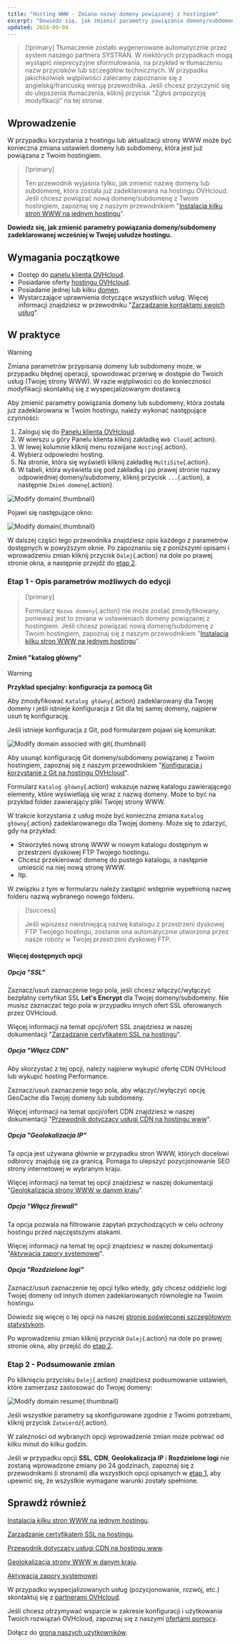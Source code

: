 ```yaml
---
title: "Hosting WWW - Zmiana nazwy domeny powiązanej z hostingiem"
excerpt: "Dowiedz się, jak zmienić parametry powiązania domeny/subdomeny zadeklarowanej wcześniej w Twojej usłudze hostingu"
updated: 2024-09-04
---
```


> [!primary]
> Tłumaczenie zostało wygenerowane automatycznie przez system naszego partnera SYSTRAN. W niektórych przypadkach mogą wystąpić nieprecyzyjne sformułowania, na przykład w tłumaczeniu nazw przycisków lub szczegółów technicznych. W przypadku jakichkolwiek wątpliwości zalecamy zapoznanie się z angielską/francuską wersją przewodnika. Jeśli chcesz przyczynić się do ulepszenia tłumaczenia, kliknij przycisk "Zgłoś propozycję modyfikacji" na tej stronie.
>

## Wprowadzenie

W przypadku korzystania z hostingu lub aktualizacji strony WWW może być konieczna zmiana ustawień domeny lub subdomeny, która jest już powiązana z Twoim hostingiem.

> [!primary]
>
> Ten przewodnik wyjaśnia tylko, jak zmienić nazwę domeny lub subdomenę, która została już zadeklarowana na hostingu OVHcloud. Jeśli chcesz powiązać nową domenę/subdomenę z Twoim hostingiem, zapoznaj się z naszym przewodnikiem "[Instalacja kilku stron WWW na jednym hostingu](/pages/web_cloud/web_hosting/multisites_configure_multisite)".
>

**Dowiedz się, jak zmienić parametry powiązania domeny/subdomeny zadeklarowanej wcześniej w Twojej usłudze hostingu.**

## Wymagania początkowe

- Dostęp do [panelu klienta OVHcloud](/links/manager).
- Posiadanie oferty [hostingu OVHcloud](/links/web/hosting).
- Posiadanie jednej lub kilku [domen](/links/web/domains).
- Wystarczające uprawnienia dotyczące wszystkich usług. Więcej informacji znajdziesz w przewodniku "[Zarządzanie kontaktami swoich usług](/pages/account_and_service_management/account_information/managing_contacts)".

## W praktyce

> [!warning]
>
> Zmiana parametrów przypisania domeny lub subdomeny może, w przypadku błędnej operacji, spowodować przerwę w dostępie do Twoich usług (Twojej strony WWW). W razie wątpliwości co do konieczności modyfikacji skontaktuj się z wyspecjalizowanym dostawcą
>

Aby zmienić parametry powiązania domeny lub subdomeny, która została już zadeklarowana w Twoim hostingu, należy wykonać następujące czynności:

1. Zaloguj się do [Panelu klienta OVHcloud](/links/manager).
2. W wierszu u góry Panelu klienta kliknij zakładkę `Web Cloud`{.action}.
3. W lewej kolumnie kliknij menu rozwijane `Hosting`{.action}.
4. Wybierz odpowiedni hosting.
5. Na stronie, która się wyświetli kliknij zakładkę `MultiSite`{.action}.
6. W tabeli, która wyświetla się pod zakładką i po prawej stronie nazwy odpowiedniej domeny/subdomeny, kliknij przycisk `...`{.action}, a następnie `Zmień domenę`{.action}.

![Modify domain](/pages/assets/screens/control_panel/product-selection/web-cloud/web-hosting/multisite/modify-domain-2.png){.thumbnail}

Pojawi się następujące okno:

![Modify domain](/pages/assets/screens/control_panel/product-selection/web-cloud/web-hosting/multisite/modify-a-domain-step-1-all-disabled.png){.thumbnail}

W dalszej części tego przewodnika znajdziesz opis każdego z parametrów dostępnych w powyższym oknie. Po zapoznaniu się z poniższymi opisami i wprowadzeniu zmian kliknij przycisk `Dalej`{.action} na dole po prawej stronie okna, a następnie przejdź do [etap 2](#step2).

### Etap 1 - Opis parametrów możliwych do edycji <a name="step1"></a>

> [!primary]
>
> Formularz `Nazwa domeny`{.action} nie może zostać zmodyfikowany, ponieważ jest to zmiana w ustawieniach domeny powiązanej z hostingiem. Jeśli chcesz powiązać nową domenę/subdomenę z Twoim hostingiem, zapoznaj się z naszym przewodnikiem "[Instalacja kilku stron WWW na jednym hostingu](/pages/web_cloud/web_hosting/multisites_configure_multisite)".
>

#### Zmień "katalog główny"

> [!warning]
> **Przykład specjalny: konfiguracja za pomocą Git**
>
> Aby zmodyfikować `Katalog główny`{.action} zadeklarowany dla Twojej domeny i jeśli istnieje konfiguracja z Git dla tej samej domeny, najpierw usuń tę konfigurację.
>
> Jeśli istnieje konfiguracja z Git, pod formularzem pojawi się komunikat:
>
> ![Modify domain associed with git](/pages/assets/screens/control_panel/product-selection/web-cloud/web-hosting/multisite/modify-a-domain-step-1-all-disabled-git-message.png){.thumbnail}
>
> Aby usunąć konfigurację Git domeny/subdomeny powiązanej z Twoim hostingiem, zapoznaj się z naszym przewodnikiem "[Konfiguracja i korzystanie z Git na hostingu OVHcloud](/pages/web_cloud/web_hosting/git_integration_webhosting)".
>

Formularz `Katalog główny`{.action} wskazuje nazwę katalogu zawierającego elementy, które wyświetlają się wraz z nazwą domeny. Może to być na przykład folder zawierający pliki Twojej strony WWW.

W trakcie korzystania z usług może być konieczna zmiana `Katalog główny`{.action} zadeklarowanego dla Twojej domeny. Może się to zdarzyć, gdy na przykład:

- Stworzyłeś nową stronę WWW w nowym katalogu dostępnym w przestrzeni dyskowej FTP Twojego hostingu.
- Chcesz przekierować domenę do pustego katalogu, a następnie umieścić na niej nową stronę WWW.
- Itp.

W związku z tym w formularzu należy zastąpić wstępnie wypełnioną nazwę folderu nazwą wybranego nowego folderu.

> [!success]
>
> Jeśli wpiszesz nieistniejącą nazwę katalogu z przestrzeni dyskowej FTP Twojego hostingu, zostanie ona automatycznie utworzona przez nasze roboty w Twojej przestrzeni dyskowej FTP.
>

#### Więcej dostępnych opcji

##### Opcja "SSL"

Zaznacz/usuń zaznaczenie tego pola, jeśli chcesz włączyć/wyłączyć bezpłatny certyfikat SSL **Let's Encrypt** dla Twojej domeny/subdomeny. Nie musisz zaznaczać tego pola w przypadku innych ofert SSL oferowanych przez OVHcloud.

Więcej informacji na temat opcji/ofert SSL znajdziesz w naszej dokumentacji "[Zarządzanie certyfikatem SSL na hostingu](/pages/web_cloud/web_hosting/ssl_on_webhosting)".

##### Opcja "Włącz CDN"

Aby skorzystać z tej opcji, należy najpierw wykupić ofertę CDN OVHcloud lub wykupić hosting Performance.

Zaznacz/usuń zaznaczenie tego pola, aby włączyć/wyłączyć opcję GeoCache dla Twojej domeny lub subdomeny.

Więcej informacji na temat opcji/ofert CDN znajdziesz w naszej dokumentacji "[Przewodnik dotyczący usługi CDN na hostingu www](/pages/web_cloud/web_hosting/cdn_how_to_use_cdn)".

##### Opcja "Geolokalizacja IP"

Ta opcja jest używana głównie w przypadku stron WWW, których docelowi odbiorcy znajdują się za granicą. Pomaga to ulepszyć pozycjonowanie SEO strony internetowej w wybranym kraju.

Więcej informacji na temat tej opcji znajdziesz w naszej dokumentacji "[Geolokalizacja strony WWW w danym kraju](/pages/web_cloud/web_hosting/multisites_geolocation)".

##### Opcja "Włącz firewall"

Ta opcja pozwala na filtrowanie zapytań przychodzących w celu ochrony hostingu przed najczęstszymi atakami.

Więcej informacji na temat tej opcji znajdziesz w naszej dokumentacji "[Aktywacja zapory systemowej](/pages/web_cloud/web_hosting/multisites_activating_application_firewall)".

##### Opcja "Rozdzielone logi"

Zaznacz/usuń zaznaczenie tej opcji tylko wtedy, gdy chcesz oddzielić logi Twojej domeny od innych domen zadeklarowanych równolegle na Twoim hostingu.

Dowiedz się więcej o tej opcji na naszej [stronie poświęconej szczegółowym statystykom](/links/web/hosting-traffic-analysis).

Po wprowadzeniu zmian kliknij przycisk `Dalej`{.action} na dole po prawej stronie okna, aby przejść do [etap 2](#step2).

### Etap 2 - Podsumowanie zmian <a name="step2"></a>

Po kliknięciu przycisku `Dalej`{.action} znajdziesz podsumowanie ustawień, które zamierzasz zastosować do Twojej domeny:

![Modify domain resume](/pages/assets/screens/control_panel/product-selection/web-cloud/web-hosting/multisite/modify-domain-step2.png){.thumbnail}

Jeśli wszystkie parametry są skonfigurowane zgodnie z Twoimi potrzebami, kliknij przycisk `Zatwierdź`{.action}.

W zależności od wybranych opcji wprowadzenie zmian może potrwać od kilku minut do kilku godzin.

Jeśli w przypadku opcji **SSL**, **CDN**, **Geolokalizacja IP** i **Rozdzielone logi** nie zostaną wprowadzone zmiany po 24 godzinach, zapoznaj się z przewodnikami (i stronami) dla wszystkich opcji opisanych w [etap 1](#step1), aby upewnić się, że wszystkie wymagane warunki zostały spełnione.

## Sprawdź również

[Instalacja kilku stron WWW na jednym hostingu](/pages/web_cloud/web_hosting/multisites_configure_multisite).

[Zarządzanie certyfikatem SSL na hostingu](/pages/web_cloud/web_hosting/ssl_on_webhosting).

[Przewodnik dotyczący usługi CDN na hostingu www](/pages/web_cloud/web_hosting/cdn_how_to_use_cdn).

[Geolokalizacja strony WWW w danym kraju](/pages/web_cloud/web_hosting/multisites_geolocation).

[Aktywacja zapory systemowej](/pages/web_cloud/web_hosting/multisites_activating_application_firewall).
 
W przypadku wyspecjalizowanych usług (pozycjonowanie, rozwój, etc.) skontaktuj się z [partnerami OVHcloud](/links/partner).
 
Jeśli chcesz otrzymywać wsparcie w zakresie konfiguracji i użytkowania Twoich rozwiązań OVHcloud, zapoznaj się z naszymi [ofertami pomocy](/links/support).
 
Dołącz do [grona naszych użytkowników](/links/community).